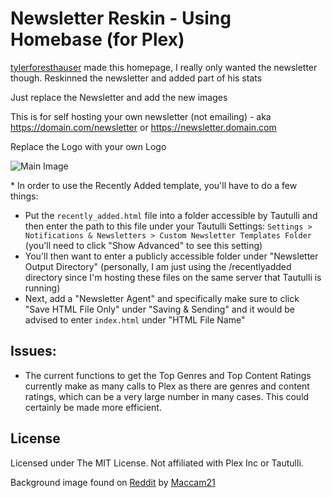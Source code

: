 # Newsletter Reskin - Using Homebase (for Plex)
[tylerforesthauser](https://github.com/tylerforesthauser) made this homepage, I really only wanted the newsletter though. Reskinned the newsletter and added part of his stats

Just replace the Newsletter and add the new images

This is for self hosting your own newsletter (not emailing) - aka https://domain.com/newsletter or https://newsletter.domain.com 

Replace the Logo with your own Logo

![Main Image](https://i.imgur.com/cY8Ovl1.jpg)

&#42; In order to use the Recently Added template, you'll have to do a few things:
- Put the `recently_added.html` file into a folder accessible by Tautulli and then enter the path to this file under your Tautulli Settings: `Settings > Notifications & Newsletters > Custom Newsletter Templates Folder` (you'll need to click "Show Advanced" to see this setting)
- You'll then want to enter a publicly accessible folder under "Newsletter Output Directory" (personally, I am just using the /recentlyadded directory since I'm hosting these files on the same server that Tautulli is running)
- Next, add a "Newsletter Agent" and specifically make sure to click "Save HTML File Only" under "Saving & Sending" and it would be advised to enter `index.html` under "HTML File Name"

## Issues:
- The current functions to get the Top Genres and Top Content Ratings currently make as many calls to Plex as there are genres and content ratings, which can be a very large number in many cases. This could certainly be made more efficient.

## License
Licensed under The MIT License. Not affiliated with Plex Inc or Tautulli.

Background image found on [Reddit](https://www.reddit.com/r/wallpapers/comments/24id9j/collage_of_movie_posters_my_gf_put_together/) by [Maccam21](https://reddit.com/u/maccam21)

